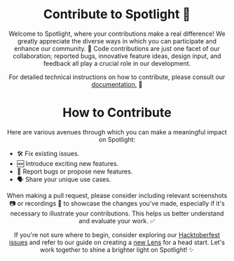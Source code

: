 <h1 align="center"> Contribute to Spotlight 🌟   </h1>

<p align="center">Welcome to Spotlight, where your contributions make a real difference! We greatly appreciate the diverse ways in which you can participate and enhance our community. 🙌 Code contributions are just one facet of our collaboration; reported bugs, innovative feature ideas, design input, and feedback all play a crucial role in our development.</p>

<p align="center">For detailed technical instructions on how to contribute, please consult our <a href="https://renumics.com/docs/development">documentation.</a> 📄

<h1 align="center">How to Contribute   </h1>

<p align="center">Here are various avenues through which you can make a meaningful impact on Spotlight:</p>

- 🛠️ Fix existing issues.
- 🆕 Introduce exciting new features.
- 🐞 Report bugs or propose new features.
- 🗣️ Share your unique use cases.

<p align="center">When making a pull request, please consider including relevant screenshots 📷 or recordings 🎥 to showcase the changes you've made, especially if it's necessary to illustrate your contributions. This helps us better understand and evaluate your work. ✅ </p>

<p align="center">If you're not sure where to begin, consider exploring our <a href="https://github.com/Renumics/spotlight/issues?q=is%3Aissue+is%3Aopen+label%3Ahacktoberfest">Hacktoberfest issues</a> and refer to our guide on creating a <a href="https://renumics.com/docs/development/lenses">new Lens</a> for a head start. Let's work together to shine a brighter light on Spotlight! ✨</p>
